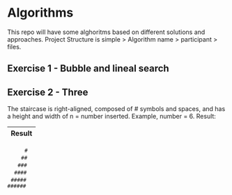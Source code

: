 # Algorithms
This repo will have some alghoritms based on different solutions and approaches. 
Project Structure is simple > Algorithm name > participant > files. 

## Exercise 1 - Bubble and lineal search
## Exercise 2 - Three
The staircase is right-aligned, composed of # symbols and spaces, and has a height and width of n = number inserted. Example, number = 6. 
Result:

Result | 
------------ |
&nbsp;&nbsp;&nbsp;&nbsp;&nbsp;&nbsp;&nbsp;&nbsp;&nbsp;&nbsp;`#` <br />
&nbsp;&nbsp;&nbsp;&nbsp;&nbsp;&nbsp;&nbsp;&nbsp;`##`<br />
&nbsp;&nbsp;&nbsp;&nbsp;&nbsp;&nbsp;`###`<br />
&nbsp;&nbsp;&nbsp;&nbsp;`####`<br />
&nbsp;&nbsp;`#####`<br />
`######`

